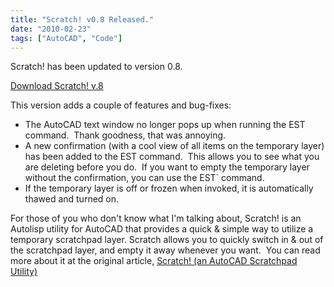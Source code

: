 ```yaml
---
title: "Scratch! v0.8 Released."
date: "2010-02-23"
tags: ["AutoCAD", "Code"]
---
```


Scratch! has been updated to version 0.8.

[Download Scratch! v.8](https://scenic-shop.com/files/cad/scratch0.8.zip)

This version adds a couple of features and bug-fixes:

- The AutoCAD text window no longer pops up when running the EST command.  Thank goodness, that was annoying.
- A new confirmation (with a cool view of all items on the temporary layer) has been added to the EST command.  This allows you to see what you are deleting before you do.  If you want to empty the temporary layer without the confirmation, you can use the EST\` command.
- If the temporary layer is off or frozen when invoked, it is automatically thawed and turned on.

For those of you who don't know what I'm talking about, Scratch! is an Autolisp utility for AutoCAD that provides a quick & simple way to utilize a temporary scratchpad layer. Scratch allows you to quickly switch in & out of the scratchpad layer, and empty it away whenever you want.  You can read more about it at the original article, [Scratch! (an AutoCAD Scratchpad Utility)](https://scenic-shop.com/wp/2009/11/scratch-an-autocad-scratchpad-utility/)